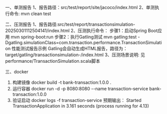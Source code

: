 一、单测报告
1、报告路径：src/test/report/site/jacoco/index.html
2、单测执行命令: mvn clean test

二、压测报告
1、报告路径:src/test/report/transactionsimulation-20250301112504141/index.html
2、压测执行命令：
   步骤1：启动Spring Boot应用
   mvn spring-boot:run
   步骤2：执行Gatling测试
   mvn gatling:test -Dgatling.simulationClass=com.transaction.performance.TransactionSimulation
   性能测试报告示例
   Gatling会自动生成HTML报告，路径为：
   target/gatling/transactionsimulation-<timestamp>/index.html
3、压测场景说明:
   见performance/TransactionSimulation.scala脚本

三、docker
1. 构建镜像
   docker build -t bank-transaction:1.0.0 .
2. 运行容器
   docker run -d -p 8080:8080 --name transaction-service bank-transaction:1.0.0
3. 验证启动
   docker logs -f transaction-service
   预期输出：
   Started TransactionApplication in 3.161 seconds (process running for 4.13)